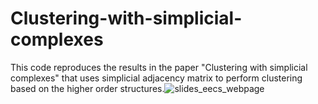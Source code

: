 # Clustering-with-simplicial-complexes
This code reproduces the results in the paper "Clustering with simplicial complexes"  that uses simplicial adjacency matrix to perform clustering based on the higher order structures.![slides_eecs_webpage](https://github.com/Siddarthaiisc/Clustering-with-simplicial-complexes/assets/148607033/13d3a4f0-b756-4d7f-8710-30364b242e2c)
